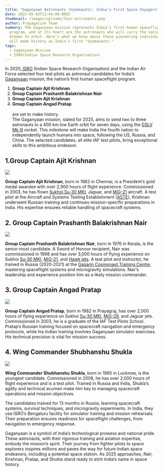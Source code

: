 ```yaml
---
title: "Gaganyaan Astronauts (Vyomnauts): India's First Space Voyagers"
date: 2025-05-03T13:44:00.000Z
thumbnail: /images/uploads/four-astronauts.png
author: Propagation Team
summary: The Gaganyaan mission represents India's first human spaceflight
  program, and at its heart are the astronauts who will carry the nation's
  dreams to orbit. Here's what we know about these pioneering individuals who
  will make history as India's first "Vyomanauts."
tags:
  - Gaganyaan Mission
  - ISRO(Indian Space Research Organisation)
---
```

In 2020,[ ISRO](https://www.isro.gov.in/) (Indian Space Research Organisation) and the Indian Air Force selected four test pilots as astronaut candidates for India’s[ Gaganyaan](https://www.isro.gov.in/Gaganyaan.html) mission, the nation’s first human spaceflight program.

1. **Group Captain Ajit Krishnan**
2. **Group Captain Prashanth Balakrishnan Nair**
3. **Group Captain Ajit Krishnan**
4. **Group Captain Angad Pratap**\
   \
   are set to make history.\
   The Gaganyaan mission, slated for 2025, aims to send two to three astronauts to a 400 km low Earth orbit for seven days, using the [GSLV Mk III](https://www.isro.gov.in/GSLVmk3_CON.html) rocket. This milestone will make India the fourth nation to independently launch humans into space, following the US, Russia, and China. The selected candidates, all elite IAF test pilots, bring exceptional skills to this ambitious endeavor.

## 1.Group Captain Ajit Krishnan

![](/images/uploads/ghvf26faaaa_qm1.png)

**Group Captain Ajit Krishnan**, born in 1982 in Chennai, is a President’s gold medal awardee with over 2,900 hours of flight experience. Commissioned in 2003, he has flown [Sukhoi Su-30 MKI](https://en.wikipedia.org/wiki/Sukhoi_Su-30MKI), Jaguar, and [MiG-21](https://en.wikipedia.org/wiki/Mikoyan-Gurevich_MiG-21) aircraft. A test pilot at the Aircraft and Systems Testing Establishment ([ASTE](https://indianairforce.nic.in/iaf-test-facilities/)), Krishnan underwent Russian training and continues mission-specific preparations in India. His expertise ensures reliable handling of spacecraft systems.

## 2. **Group Captain Prashanth Balakrishnan Nair**

![](/images/uploads/prasanth-nair-indian-astronaut-2024.jpg)

**Group Captain Prashanth Balakrishnan Nair**, born in 1976 in Kerala, is the senior-most candidate. A Sword of Honour recipient, Nair was commissioned in 1998 and has over 3,000 hours of flying experience on Sukhoi [Su-30 MKI](https://en.wikipedia.org/wiki/Sukhoi_Su-30MKI), [MiG-21](https://en.wikipedia.org/wiki/Mikoyan-Gurevich_MiG-21), and [Hawk jets](https://en.wikipedia.org/wiki/BAE_Systems_Hawk). A test pilot and instructor, he trained in Russia (2020-2021) at the [Gagarin Cosmonaut Training Centre](https://en.wikipedia.org/wiki/Yuri_Gagarin_Cosmonaut_Training_Center), mastering spaceflight systems and microgravity simulations. Nair’s leadership and experience position him as a likely mission commander.

## 3. **Group Captain Angad Pratap**

![](/images/uploads/28200-1-.jpg)

**Group Captain Angad Pratap**, born in 1982 in Prayagraj, has over 2,000 hours of flying experience on Sukhoi [Su-30 MKI](https://en.wikipedia.org/wiki/Sukhoi_Su-30MKI), [MiG-29](https://en.wikipedia.org/wiki/Mikoyan_MiG-29), and Jaguar jets. Commissioned in 2003, he is a graduate of the IAF Test Pilots School. Pratap’s Russian training focused on spacecraft navigation and emergency protocols, while his Indian training involves Gaganyaan simulator exercises. His technical precision is vital for mission success.

## 4. **Wing Commander Shubhanshu Shukla**

![](/images/uploads/shubhanshu-shukla-indian-astronaut-axiom-mission-4-isro.jpg)

**Wing Commander Shubhanshu Shukla**, born in 1985 in Lucknow, is the youngest candidate. Commissioned in 2006, he has over 2,000 hours of flight experience and is a test pilot. Trained in Russia and India, Shukla’s agility and technical acumen make him key to managing spacecraft operations and mission objectives.

The candidates trained for 13 months in Russia, learning spacecraft systems, survival techniques, and microgravity experiments. In India, they use ISRO’s Bengaluru facility for simulator training and mission rehearsals. Their preparation ensures readiness for spaceflight challenges, from navigation to emergency response.

Gaganyaan is a symbol of India’s technological prowess and national pride. These astronauts, with their rigorous training and aviation expertise, embody the mission’s spirit. Their journey from fighter pilots to space explorers inspires millions and paves the way for future Indian space endeavors, including a potential space station. As 2025 approaches, Nair, Krishnan, Pratap, and Shukla stand ready to etch India’s name in space history.
